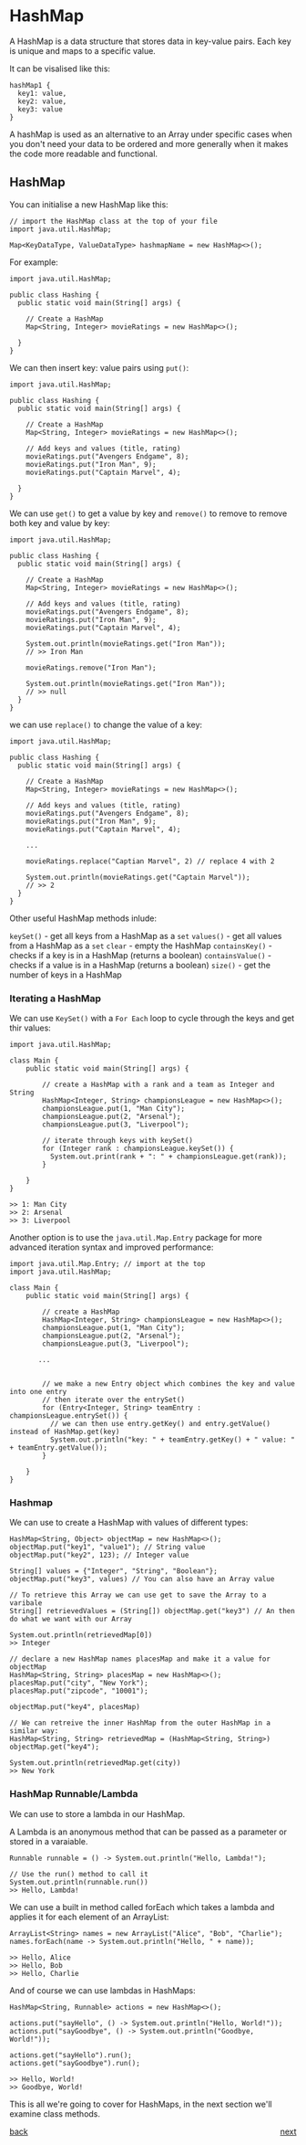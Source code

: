 # HashMap

A HashMap is a data structure that stores data in key-value pairs. Each key is unique and maps to a specific value.

It can be visalised like this:

```
hashMap1 {
  key1: value,
  key2: value,
  key3: value
}
```

A hashMap is used as an alternative to an Array under specific cases when you don't need your data to be ordered and more generally when it makes the code more readable and functional.

## HashMap

You can initialise a new HashMap like this:

```
// import the HashMap class at the top of your file
import java.util.HashMap;

Map<KeyDataType, ValueDataType> hashmapName = new HashMap<>();
```

For example:

```
import java.util.HashMap;

public class Hashing {
  public static void main(String[] args) {

    // Create a HashMap
    Map<String, Integer> movieRatings = new HashMap<>();

  }
}

```

We can then insert key: value pairs using `put()`:

```
import java.util.HashMap;

public class Hashing {
  public static void main(String[] args) {

    // Create a HashMap
    Map<String, Integer> movieRatings = new HashMap<>();

    // Add keys and values (title, rating)
    movieRatings.put("Avengers Endgame", 8);
    movieRatings.put("Iron Man", 9);
    movieRatings.put("Captain Marvel", 4);

  }
}

```

We can use `get()` to get a value by key and `remove()` to remove to remove both key and value by key:

```
import java.util.HashMap;

public class Hashing {
  public static void main(String[] args) {

    // Create a HashMap
    Map<String, Integer> movieRatings = new HashMap<>();

    // Add keys and values (title, rating)
    movieRatings.put("Avengers Endgame", 8);
    movieRatings.put("Iron Man", 9);
    movieRatings.put("Captain Marvel", 4);

    System.out.println(movieRatings.get("Iron Man"));
    // >> Iron Man

    movieRatings.remove("Iron Man");

    System.out.println(movieRatings.get("Iron Man"));
    // >> null
  }
}

```

we can use `replace()` to change the value of a key:

```
import java.util.HashMap;

public class Hashing {
  public static void main(String[] args) {

    // Create a HashMap
    Map<String, Integer> movieRatings = new HashMap<>();

    // Add keys and values (title, rating)
    movieRatings.put("Avengers Endgame", 8);
    movieRatings.put("Iron Man", 9);
    movieRatings.put("Captain Marvel", 4);

    ...

    movieRatings.replace("Captian Marvel", 2) // replace 4 with 2

    System.out.println(movieRatings.get("Captain Marvel"));
    // >> 2
  }
}

```

Other useful HashMap methods inlude:

`keySet()` - get all keys from a HashMap as a `set`
`values()` - get all values from a HashMap as a `set`
`clear` - empty the HashMap
`containsKey()` - checks if a key is in a HashMap (returns a boolean)
`containsValue()` - checks if a value is in a HashMap (returns a boolean)
`size()` - get the number of keys in a HashMap

### Iterating a HashMap

We can use `KeySet()` with a `For Each` loop to cycle through the keys and get thir values:

```
import java.util.HashMap;

class Main {
    public static void main(String[] args) {

        // create a HashMap with a rank and a team as Integer and String
        HashMap<Integer, String> championsLeague = new HashMap<>();
        championsLeague.put(1, "Man City");
        championsLeague.put(2, "Arsenal");
        championsLeague.put(3, "Liverpool");

        // iterate through keys with keySet()
        for (Integer rank : championsLeague.keySet()) {
          System.out.print(rank + ": " + championsLeague.get(rank));
        }

    }
}

>> 1: Man City
>> 2: Arsenal
>> 3: Liverpool
```

Another option is to use the `java.util.Map.Entry` package for more advanced iteration syntax and improved performance:

```
import java.util.Map.Entry; // import at the top
import java.util.HashMap;

class Main {
    public static void main(String[] args) {

        // create a HashMap
        HashMap<Integer, String> championsLeague = new HashMap<>();
        championsLeague.put(1, "Man City");
        championsLeague.put(2, "Arsenal");
        championsLeague.put(3, "Liverpool");

       ...


        // we make a new Entry object which combines the key and value into one entry
        // then iterate over the entrySet()
        for (Entry<Integer, String> teamEntry : championsLeague.entrySet()) {
          // we can then use entry.getKey() and entry.getValue() instead of HashMap.get(key)
          System.out.println("key: " + teamEntry.getKey() + " value: " + teamEntry.getValue());
        }

    }
}
```

### Hashmap <String Object>

We can use <String Object> to create a HashMap with values of different types:

```
HashMap<String, Object> objectMap = new HashMap<>();
objectMap.put("key1", "value1"); // String value
objectMap.put("key2", 123); // Integer value

String[] values = {"Integer", "String", "Boolean"};
objectMap.put("key3", values) // You can also have an Array value

// To retrieve this Array we can use get to save the Array to a varibale
String[] retrievedValues = (String[]) objectMap.get("key3") // An then do what we want with our Array

System.out.println(retrievedMap[0])
>> Integer

// declare a new HashMap names placesMap and make it a value for objectMap
HashMap<String, String> placesMap = new HashMap<>();
placesMap.put("city", "New York");
placesMap.put("zipcode", "10001");

objectMap.put("key4", placesMap)

// We can retreive the inner HashMap from the outer HashMap in a similar way:
HashMap<String, String> retrievedMap = (HashMap<String, String>) objectMap.get("key4");

System.out.println(retrievedMap.get(city))
>> New York
```

### HashMap Runnable/Lambda

We can use <String Runnable> to store a lambda in our HashMap.

A Lambda is an anonymous method that can be passed as a parameter or stored in a varaiable.

```
Runnable runnable = () -> System.out.println("Hello, Lambda!");

// Use the run() method to call it
System.out.println(runnable.run())
>> Hello, Lambda!
```

We can use a built in method called forEach which takes a lambda and applies it for each element of an ArrayList:

```
ArrayList<String> names = new ArrayList("Alice", "Bob", "Charlie");
names.forEach(name -> System.out.println("Hello, " + name));

>> Hello, Alice
>> Hello, Bob
>> Hello, Charlie
```

And of course we can use lambdas in HashMaps:

```
HashMap<String, Runnable> actions = new HashMap<>();

actions.put("sayHello", () -> System.out.println("Hello, World!"));
actions.put("sayGoodbye", () -> System.out.println("Goodbye, World!"));

actions.get("sayHello").run();
actions.get("sayGoodbye").run();

>> Hello, World!
>> Goodbye, World!
```

This is all we're going to cover for HashMaps, in the next section we'll examine class methods.

[back](../README.md) <span style="float: right;">[next](03_class-methods.md)</span>
